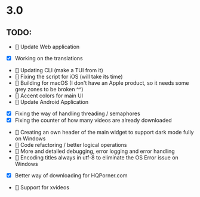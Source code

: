 # 3.0


## TODO:

- [] Update Web application
- [x] Working on the translations
- [] Updating CLI (make a TUI from it)
- [] Fixing the script for iOS (will take its time)
- [] Building for macOS (I don't have an Apple product, so it needs some grey zones to be broken ^^)
- [] Accent colors for main UI
- [] Update Android Application
- [x] Fixing the way of handling threading / semaphores
- [x] Fixing the counter of how many videos are already downloaded
- [] Creating an own header of the main widget to support dark mode fully on Windows
- [] Code refactoring / better logical operations
- [] More and detailed debugging, error logging and error handling
- [] Encoding titles always in utf-8 to eliminate the OS Error issue on Windows
- [x] Better way of downloading for HQPorner.com
- [] Support for xvideos